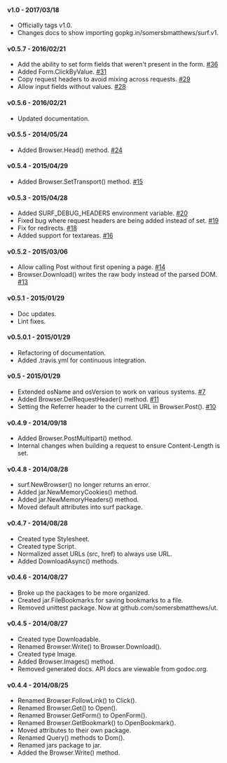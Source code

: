 #### v1.0 - 2017/03/18
* Officially tags v1.0.
* Changes docs to show importing gopkg.in/somersbmatthews/surf.v1.


#### v0.5.7 - 2016/02/21
* Add the ability to set form fields that weren't present in the form. [#36](https://github.com/somersbmatthews/surf/pull/36)
* Added Form.ClickByValue. [#31](https://github.com/somersbmatthews/surf/pull/31)
* Copy request headers to avoid mixing across requests. [#29](https://github.com/somersbmatthews/surf/pull/29)
* Allow input fields without values. [#28](https://github.com/somersbmatthews/surf/pull/28)


#### v0.5.6 - 2016/02/21
* Updated documentation.


#### v0.5.5 - 2014/05/24
* Added Browser.Head() method. [#24](https://github.com/somersbmatthews/surf/pull/24)


#### v0.5.4 - 2015/04/29
* Added Browser.SetTransport() method. [#15](https://github.com/somersbmatthews/surf/issues/15)


#### v0.5.3 - 2015/04/28
* Added SURF_DEBUG_HEADERS environment variable. [#20](https://github.com/somersbmatthews/surf/pull/20)
* Fixed bug where request headers are being added instead of set. [#19](https://github.com/somersbmatthews/surf/pull/19)
* Fix for redirects. [#18](https://github.com/somersbmatthews/surf/pull/18)
* Added support for textareas. [#16](https://github.com/somersbmatthews/surf/pull/16)


#### v0.5.2 - 2015/03/06
* Allow calling Post without first opening a page. [#14](https://github.com/somersbmatthews/surf/issues/14)
* Browser.Download() writes the raw body instead of the parsed DOM. [#13](https://github.com/somersbmatthews/surf/issues/13)


#### v0.5.1 - 2015/01/29
* Doc updates.
* Lint fixes.


#### v0.5.0.1 - 2015/01/29
* Refactoring of documentation.
* Added .travis.yml for continuous integration.


#### v0.5 - 2015/01/29
* Extended osName and osVersion to work on various systems. [#7](https://github.com/somersbmatthews/surf/pull/7)
* Added Browser.DelRequestHeader() method. [#11](https://github.com/somersbmatthews/surf/pull/11)
* Setting the Referrer header to the current URL in Browser.Post(). [#10](https://github.com/somersbmatthews/surf/pull/10)


#### v0.4.9 - 2014/09/18
* Added Browser.PostMultipart() method.
* Internal changes when building a request to ensure Content-Length is set.


#### v0.4.8 - 2014/08/28
* surf.NewBrowser() no longer returns an error.
* Added jar.NewMemoryCookies() method.
* Added jar.NewMemoryHeaders() method.
* Moved default attributes into surf package.


#### v0.4.7 - 2014/08/28
* Created type Stylesheet.
* Created type Script.
* Normalized asset URLs (src, href) to always use URL.
* Added DownloadAsync() methods.


#### v0.4.6 - 2014/08/27
* Broke up the packages to be more organized.
* Created jar.FileBookmarks for saving bookmarks to a file.
* Removed unittest package. Now at github.com/somersbmatthews/ut.


#### v0.4.5 - 2014/08/27
* Created type Downloadable.
* Renamed Browser.Write() to Browser.Download().
* Created type Image.
* Added Browser.Images() method.
* Removed generated docs. API docs are viewable from godoc.org.


#### v0.4.4 - 2014/08/25
* Renamed Browser.FollowLink() to Click().
* Renamed Browser.Get() to Open().
* Renamed Browser.GetForm() to OpenForm().
* Renamed Browser.GetBookmark() to OpenBookmark().
* Moved attributes to their own package.
* Renamed Query() methods to Dom().
* Renamed jars package to jar.
* Added the Browser.Write() method.
